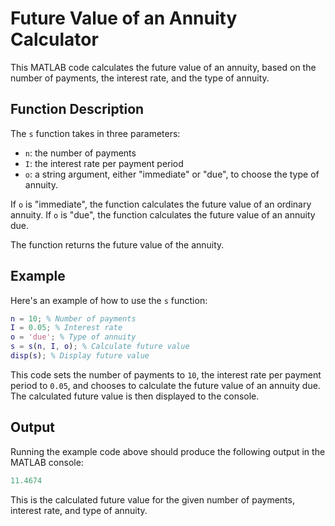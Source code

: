 # Future Value of an Annuity Calculator

This MATLAB code calculates the future value of an annuity, based on the number of payments, the interest rate, and the type of annuity.

## Function Description

The `s` function takes in three parameters:

- `n`: the number of payments
- `I`: the interest rate per payment period
- `o`: a string argument, either "immediate" or "due", to choose the type of annuity.

If `o` is "immediate", the function calculates the future value of an ordinary annuity. If `o` is "due", the function calculates the future value of an annuity due.

The function returns the future value of the annuity.

## Example

Here's an example of how to use the `s` function:

```matlab
n = 10; % Number of payments
I = 0.05; % Interest rate
o = 'due'; % Type of annuity
s = s(n, I, o); % Calculate future value
disp(s); % Display future value
```

This code sets the number of payments to `10`, the interest rate per payment period to `0.05`, and chooses to calculate the future value of an annuity due. The calculated future value is then displayed to the console.

## Output

Running the example code above should produce the following output in the MATLAB console:

```matlab
11.4674
```

This is the calculated future value for the given number of payments, interest rate, and type of annuity.